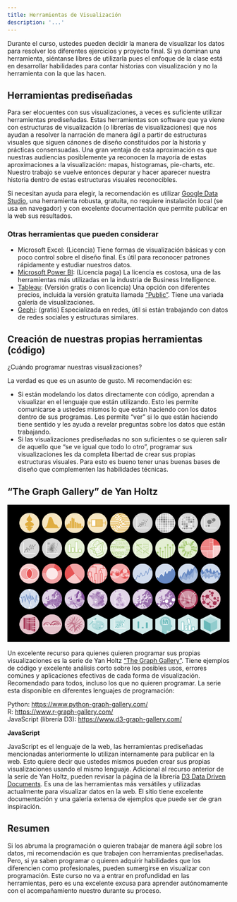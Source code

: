 ```yaml
---
title: Herramientas de Visualización
description: '...'
---
```


Durante el curso, ustedes pueden decidir la manera de visualizar los datos para resolver los diferentes ejercicios y proyecto final. Si ya dominan una herramienta, siéntanse libres de utilizarla pues el enfoque de la clase está en desarrollar habilidades para contar historias con visualización y no la herramienta con la que las hacen.

## Herramientas prediseñadas

Para ser elocuentes con sus visualizaciones, a veces es suficiente utilizar herramientas prediseñadas. Estas herramientas son software que ya viene con estructuras de visualización (o librerías de visualizaciones) que nos ayudan a resolver la narración de manera ágil a partir de estructuras visuales que siguen cánones de diseño constituidos por la historia y prácticas consensuadas. Una gran ventaja de esta aproximación es que nuestras audiencias posiblemente ya reconocen la mayoría de estas aproximaciones a la visualización: mapas, histogramas, pie-charts, etc. Nuestro trabajo se vuelve entonces depurar y hacer aparecer nuestra historia dentro de estas estructuras visuales reconocibles.

Si necesitan ayuda para elegir, la recomendación es utilizar <a href="https://datastudio.google.com/" target="_blank">Google Data Studio</a>, una herramienta robusta, gratuita, no requiere instalación local (se usa en navegador) y con excelente documentación que permite publicar en la web sus resultados.

### Otras herramientas que pueden considerar

- Microsoft Excel: (Licencia) Tiene formas de visualización básicas y con poco control sobre el diseño final. Es útil para reconocer patrones rápidamente y estudiar nuestros datos.
- <a href="https://powerbi.microsoft.com/" target="_blank">Microsoft Power BI</a>: (Licencia paga) La licencia es costosa, una de las herramientas más utilizadas en la industria de Business Intelligence.
- <a href="https://www.tableau.com/products/public" target="_blank">Tableau</a>: (Versión gratis o con licencia) Una opción con diferentes precios, incluida la versión gratuita llamada <a href="https://www.tableau.com/products/public" target="_blank">“Public”</a>. Tiene una variada galería de visualizaciones.
- <a href="https://gephi.org/" target="_blank">Gephi</a>: (gratis) Especializada en redes, útil si están trabajando con datos de redes sociales y estructuras similares.

## Creación de nuestras propias herramientas (código)

¿Cuándo programar nuestras visualizaciones?

La verdad es que es un asunto de gusto. Mi recomendación es:

- Si están modelando los datos directamente con código, aprendan a visualizar en el lenguaje que están utilizando. Esto les permite comunicarse a ustedes mismos lo que están haciendo con los datos dentro de sus programas. Les permite “ver” si lo que están haciendo tiene sentido y les ayuda a revelar preguntas sobre los datos que están trabajando.
- Si las visualizaciones prediseñadas no son suficientes o se quieren salir de aquello que “se ve igual que todo lo otro”, programar sus visualizaciones les da completa libertad de crear sus propias estructuras visuales. Para esto es bueno tener unas buenas bases de diseño que complementen las habilidades técnicas.

## “The Graph Gallery” de Yan Holtz

<a href="https://www.python-graph-gallery.com/" target="_blank"><img src="/vysimgs/the-graph-gallery.png" /></a>

Un excelente recurso para quienes quieren programar sus propias visualizaciones es la serie de Yan Holtz <a href="https://www.python-graph-gallery.com/" target="_blank">“The Graph Gallery”</a>. Tiene ejemplos de código y excelente análisis corto sobre los posibles usos, errores comúnes y aplicaciones efectivas de cada forma de visualización. Recomendado para todos, incluso los que no quieren programar. La serie esta disponible en diferentes lenguajes de programación:

Python: <a href="https://www.python-graph-gallery.com/" target="_blank">https://www.python-graph-gallery.com/</a>  
R: <a href="https://www.r-graph-gallery.com/" target="_blank">https://www.r-graph-gallery.com/</a>  
JavaScript (librería D3): <a href="https://www.d3-graph-gallery.com/" target="_blank">https://www.d3-graph-gallery.com/</a>

**JavaScript**

JavaScript es el lenguaje de la web, las herramientas prediseñadas mencionadas anteriormente lo utilizan internamente para publicar en la web. Esto quiere decir que ustedes mismos pueden crear sus propias visualizaciones usando el mismo lenguaje. Adicional al recurso anterior de la serie de Yan Holtz, pueden revisar la página de la librería <a href="https://d3js.org/" target="_blank">D3 Data Driven Documents</a>. Es una de las herramientas más versátiles y utilizadas actualmente para visualizar datos en la web. El sitio tiene excelente documentación y una galería extensa de ejemplos que puede ser de gran inspiración.

## Resumen

Si los abruma la programación o quieren trabajar de manera ágil sobre los datos, mi recomendación es que trabajen con herramientas prediseñadas. Pero, si ya saben programar o quieren adquirir habilidades que los diferencien como profesionales, pueden sumergirse en visualizar con programación. Este curso no va a entrar en profundidad en las herramientas, pero es una excelente excusa para aprender autónomamente con el acompañamiento nuestro durante su proceso.
